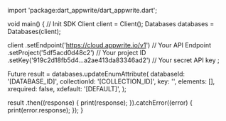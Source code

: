 import 'package:dart_appwrite/dart_appwrite.dart';

void main() { // Init SDK
  Client client = Client();
  Databases databases = Databases(client);

  client
    .setEndpoint('https://cloud.appwrite.io/v1') // Your API Endpoint
    .setProject('5df5acd0d48c2') // Your project ID
    .setKey('919c2d18fb5d4...a2ae413da83346ad2') // Your secret API key
  ;

  Future result = databases.updateEnumAttribute(
    databaseId: '[DATABASE_ID]',
    collectionId: '[COLLECTION_ID]',
    key: '',
    elements: [],
    xrequired: false,
    xdefault: '[DEFAULT]',
  );

  result
    .then((response) {
      print(response);
    }).catchError((error) {
      print(error.response);
  });
}